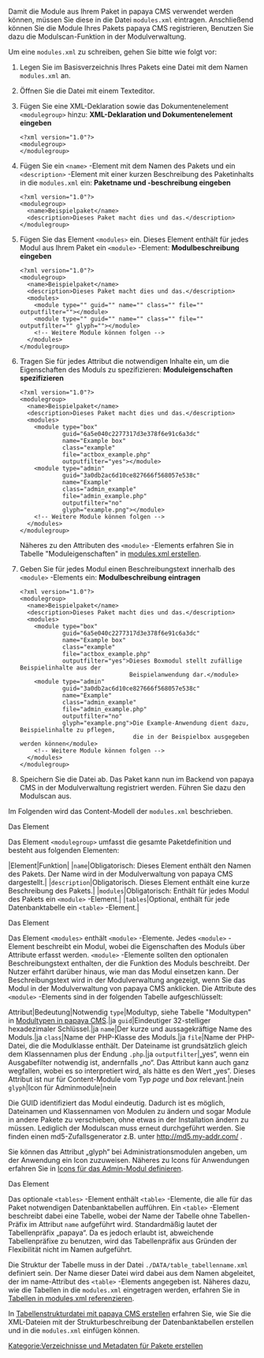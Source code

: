 
Damit die Module aus Ihrem Paket in papaya CMS verwendet werden können, müssen Sie diese in die Datei `modules.xml` eintragen. Anschließend können Sie die Module Ihres Pakets papaya CMS registrieren, Benutzen Sie dazu die Modulscan-Funktion in der Modulverwaltung.

Um eine `modules.xml` zu schreiben, gehen Sie bitte wie folgt vor:

1.  Legen Sie im Basisverzeichnis Ihres Pakets eine Datei mit dem Namen `modules.xml` an.
2.  Öffnen Sie die Datei mit einem Texteditor.
3.  Fügen Sie eine XML-Deklaration sowie das Dokumentenelement `<modulegroup>` hinzu: **XML-Deklaration und Dokumentenelement eingeben**
    ~~~~ {.xml}
    <?xml version="1.0"?>
    <modulegroup>
    </modulegroup>
    ~~~~

4.  Fügen Sie ein `<name>` -Element mit dem Namen des Pakets und ein `<description>` -Element mit einer kurzen Beschreibung des Paketinhalts in die `modules.xml` ein: **Paketname und -beschreibung eingeben**
    ~~~~ {.xml}
    <?xml version="1.0"?>
    <modulegroup>
      <name>Beispielpaket</name>
      <description>Dieses Paket macht dies und das.</description>
    </modulegroup>
    ~~~~

5.  Fügen Sie das Element `<modules>` ein. Dieses Element enthält für jedes Modul aus Ihrem Paket ein `<module>` -Element: **Modulbeschreibung eingeben**
    ~~~~ {.xml}
    <?xml version="1.0"?>
    <modulegroup>
      <name>Beispielpaket</name>
      <description>Dieses Paket macht dies und das.</description>
      <modules>
        <module type="" guid="" name="" class="" file="" outputfilter=""></module>
        <module type="" guid="" name="" class="" file="" outputfilter="" glyph=""></module>
        <!-- Weitere Module können folgen -->
      </modules>
    </modulegroup>
    ~~~~

6.  Tragen Sie für jedes Attribut die notwendigen Inhalte ein, um die Eigenschaften des Moduls zu spezifizieren: **Moduleigenschaften spezifizieren**
    ~~~~ {.xml}
    <?xml version="1.0"?>
    <modulegroup>
      <name>Beispielpaket</name>
      <description>Dieses Paket macht dies und das.</description>
      <modules>
        <module type="box"
                guid="6a5e040c2277317d3e378f6e91c6a3dc"
                name="Example box"
                class="example"
                file="actbox_example.php"
                outputfilter="yes"></module>
        <module type="admin"
                guid="3a0db2ac6d10ce827666f568057e538c"
                name="Example"
                class="admin_example"
                file="admin_example.php"
                outputfilter="no"
                glyph="example.png"></module>
        <!-- Weitere Module können folgen -->
      </modules>
    </modulegroup>
    ~~~~

    Näheres zu den Attributen des `<module>` -Elements erfahren Sie in Tabelle "Moduleigenschaften" in [modules.xml erstellen](Modules.xml_erstellen.md).

7.  Geben Sie für jedes Modul einen Beschreibungstext innerhalb des `<module>` -Elements ein: **Modulbeschreibung eintragen**
    ~~~~ {.xml}
    <?xml version="1.0"?>
    <modulegroup>
      <name>Beispielpaket</name>
      <description>Dieses Paket macht dies und das.</description>
      <modules>
        <module type="box"
                guid="6a5e040c2277317d3e378f6e91c6a3dc"
                name="Example box"
                class="example"
                file="actbox_example.php"
                outputfilter="yes">Dieses Boxmodul stellt zufällige Beispielinhalte aus der
                                   Beispielanwendung dar.</module>
        <module type="admin"
                guid="3a0db2ac6d10ce827666f568057e538c"
                name="Example"
                class="admin_example"
                file="admin_example.php"
                outputfilter="no"
                glyph="example.png">Die Example-Anwendung dient dazu, Beispielinhalte zu pflegen,
                                    die in der Beispielbox ausgegeben werden können</module>
        <!-- Weitere Module können folgen -->
      </modules>
    </modulegroup>
    ~~~~

8.  Speichern Sie die Datei ab. Das Paket kann nun im Backend von papaya CMS in der Modulverwaltung registriert werden. Führen Sie dazu den Modulscan aus.

Im Folgenden wird das Content-Modell der `modules.xml` beschrieben.

Das Element <modulegroup>

Das Element `<modulegroup>` umfasst die gesamte Paketdefinition und besteht aus folgenden Elementen:

|Element|Funktion|
|`name`|Obligatorisch: Dieses Element enthält den Namen des Pakets. Der Name wird in der Modulverwaltung von papaya CMS dargestellt.|
|`description`|Obligatorisch. Dieses Element enthält eine kurze Beschreibung des Pakets.|
|`modules`|Obligatorisch: Enthält für jedes Modul des Pakets ein `<module>` -Element.|
|`tables`|Optional, enthält für jede Datenbanktabelle ein `<table>` -Element.|

Das Element <modules>

Das Element `<modules>` enthält `<module>` -Elemente. Jedes `<module>` -Element beschreibt ein Modul, wobei die Eigenschaften des Moduls über Attribute erfasst werden. `<module>` -Elemente sollten den optionalen Beschreibungstext enthalten, der die Funktion des Moduls beschreibt. Der Nutzer erfährt darüber hinaus, wie man das Modul einsetzen kann. Der Beschreibungstext wird in der Modulverwaltung angezeigt, wenn Sie das Modul in der Modulverwaltung von papaya CMS anklicken. Die Attribute des `<module>` -Elements sind in der folgenden Tabelle aufgeschlüsselt:

Attribut|Bedeutung|Notwendig
`type`|Modultyp, siehe Tabelle "Modultypen" in [Modultypen in papaya CMS](Modultypen_in_papaya_CMS.md).|ja
`guid`|Eindeutiger 32-stelliger hexadezimaler Schlüssel.|ja
`name`|Der kurze und aussagekräftige Name des Moduls.|ja
`class`|Name der PHP-Klasse des Moduls.|ja
`file`|Name der PHP-Datei, die die Modulklasse enthält. Der Dateiname ist grundsätzlich gleich dem Klassennamen plus der Endung `.php`.|ja
`outputfilter`|„yes“, wenn ein Ausgabefilter notwendig ist, andernfalls „no“. Das Attribut kann auch ganz wegfallen, wobei es so interpretiert wird, als hätte es den Wert „yes“. Dieses Attribut ist nur für Content-Module vom Typ *page* und *box* relevant.|nein
`glyph`|Icon für Adminmodule|nein

Die GUID identifiziert das Modul eindeutig. Dadurch ist es möglich, Dateinamen und Klassennamen von Modulen zu ändern und sogar Module in andere Pakete zu verschieben, ohne etwas in der Installation ändern zu müssen. Lediglich der Modulscan muss erneut durchgeführt werden. Sie finden einen md5-Zufallsgenerator z.B. unter <http://md5.my-addr.com/> .

Sie können das Attribut „glyph“ bei Administrationsmodulen angeben, um der Anwendung ein Icon zuzuweisen. Näheres zu Icons für Anwendungen erfahren Sie in [Icons für das Admin-Modul definieren](Icons_für_das_Admin-Modul_definieren.md).

Das Element <tables>

Das optionale `<tables>` -Element enthält `<table>` -Elemente, die alle für das Paket notwendigen Datenbanktabellen aufführen. Ein `<table>` -Element beschreibt dabei eine Tabelle, wobei der Name der Tabelle ohne Tabellen-Präfix im Attribut `name` aufgeführt wird. Standardmäßig lautet der Tabellenpräfix „papaya“. Da es jedoch erlaubt ist, abweichende Tabellenpräfixe zu benutzen, wird das Tabellenpräfix aus Gründen der Flexibilität nicht im Namen aufgeführt.

Die Struktur der Tabelle muss in der Datei `./DATA/table_tabellenname.xml` definiert sein. Der Name dieser Datei wird dabei aus dem Namen abgeleitet, der im name-Attribut des `<table>` -Elements angegeben ist. Näheres dazu, wie die Tabellen in die `modules.xml` eingetragen werden, erfahren Sie in [Tabellen in modules.xml referenzieren](Tabellen_in_modules.xml_referenzieren.md).

In [Tabellenstrukturdatei mit papaya CMS erstellen](Tabellenstrukturdatei_mit_papaya_CMS_erstellen.md) erfahren Sie, wie Sie die XML-Dateien mit der Strukturbeschreibung der Datenbanktabellen erstellen und in die `modules.xml` einfügen können.

[Kategorie:Verzeichnisse und Metadaten für Pakete erstellen](export_de/Kategorie:Verzeichnisse_und_Metadaten_für_Pakete_erstellen.md)
